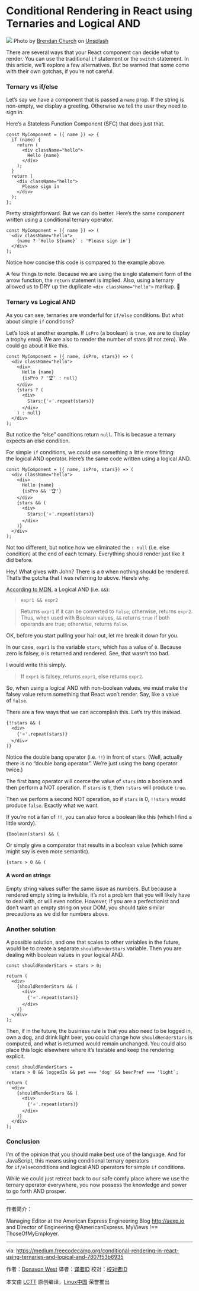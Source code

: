 Conditional Rendering in React using Ternaries and Logical AND
============================================================


![](https://cdn-images-1.medium.com/max/2000/1*eASRJrCIVgsy5VbNMAzD9w.jpeg)
Photo by [Brendan Church][1] on [Unsplash][2]

There are several ways that your React component can decide what to render. You can use the traditional `if` statement or the `switch` statement. In this article, we’ll explore a few alternatives. But be warned that some come with their own gotchas, if you’re not careful.

### Ternary vs if/else

Let’s say we have a component that is passed a `name` prop. If the string is non-empty, we display a greeting. Otherwise we tell the user they need to sign in.

Here’s a Stateless Function Component (SFC) that does just that.

```
const MyComponent = ({ name }) => {
  if (name) {
    return (
      <div className="hello">
        Hello {name}
      </div>
    );
  }
  return (
    <div className="hello">
      Please sign in
    </div>
  );
};
```

Pretty straightforward. But we can do better. Here’s the same component written using a conditional ternary operator.

```
const MyComponent = ({ name }) => (
  <div className="hello">
    {name ? `Hello ${name}` : 'Please sign in'}
  </div>
);
```

Notice how concise this code is compared to the example above.

A few things to note. Because we are using the single statement form of the arrow function, the `return` statement is implied. Also, using a ternary allowed us to DRY up the duplicate `<div className="hello">` markup. 🎉

### Ternary vs Logical AND

As you can see, ternaries are wonderful for `if/else` conditions. But what about simple `if` conditions?

Let’s look at another example. If `isPro` (a boolean) is `true`, we are to display a trophy emoji. We are also to render the number of stars (if not zero). We could go about it like this.

```
const MyComponent = ({ name, isPro, stars}) => (
  <div className="hello">
    <div>
      Hello {name}
      {isPro ? '🏆' : null}
    </div>
    {stars ? (
      <div>
        Stars:{'⭐️'.repeat(stars)}
      </div>
    ) : null}
  </div>
);
```

But notice the “else” conditions return `null`. This is becasue a ternary expects an else condition.

For simple `if` conditions, we could use something a little more fitting: the logical AND operator. Here’s the same code written using a logical AND.

```
const MyComponent = ({ name, isPro, stars}) => (
  <div className="hello">
    <div>
      Hello {name}
      {isPro && '🏆'}
    </div>
    {stars && (
      <div>
        Stars:{'⭐️'.repeat(stars)}
      </div>
    )}
  </div>
);
```

Not too different, but notice how we eliminated the `: null` (i.e. else condition) at the end of each ternary. Everything should render just like it did before.


Hey! What gives with John? There is a `0` when nothing should be rendered. That’s the gotcha that I was referring to above. Here’s why.

[According to MDN][3], a Logical AND (i.e. `&&`):

> `expr1 && expr2`

> Returns `expr1` if it can be converted to `false`; otherwise, returns `expr2`. Thus, when used with Boolean values, `&&` returns `true` if both operands are true; otherwise, returns `false`.

OK, before you start pulling your hair out, let me break it down for you.

In our case, `expr1` is the variable `stars`, which has a value of `0`. Because zero is falsey, `0` is returned and rendered. See, that wasn’t too bad.

I would write this simply.

> If `expr1` is falsey, returns `expr1`, else returns `expr2`.

So, when using a logical AND with non-boolean values, we must make the falsey value return something that React won’t render. Say, like a value of `false`.

There are a few ways that we can accomplish this. Let’s try this instead.

```
{!!stars && (
  <div>
    {'⭐️'.repeat(stars)}
  </div>
)}
```

Notice the double bang operator (i.e. `!!`) in front of `stars`. (Well, actually there is no “double bang operator”. We’re just using the bang operator twice.)

The first bang operator will coerce the value of `stars` into a boolean and then perform a NOT operation. If `stars` is `0`, then `!stars` will produce `true`.

Then we perform a second NOT operation, so if `stars` is 0, `!!stars` would produce `false`. Exactly what we want.

If you’re not a fan of `!!`, you can also force a boolean like this (which I find a little wordy).

```
{Boolean(stars) && (
```

Or simply give a comparator that results in a boolean value (which some might say is even more semantic).

```
{stars > 0 && (
```

#### A word on strings

Empty string values suffer the same issue as numbers. But because a rendered empty string is invisible, it’s not a problem that you will likely have to deal with, or will even notice. However, if you are a perfectionist and don’t want an empty string on your DOM, you should take similar precautions as we did for numbers above.

### Another solution

A possible solution, and one that scales to other variables in the future, would be to create a separate `shouldRenderStars` variable. Then you are dealing with boolean values in your logical AND.

```
const shouldRenderStars = stars > 0;
```

```
return (
  <div>
    {shouldRenderStars && (
      <div>
        {'⭐️'.repeat(stars)}
      </div>
    )}
  </div>
);
```

Then, if in the future, the business rule is that you also need to be logged in, own a dog, and drink light beer, you could change how `shouldRenderStars` is computed, and what is returned would remain unchanged. You could also place this logic elsewhere where it’s testable and keep the rendering explicit.

```
const shouldRenderStars = 
  stars > 0 && loggedIn && pet === 'dog' && beerPref === 'light`;
```

```
return (
  <div>
    {shouldRenderStars && (
      <div>
        {'⭐️'.repeat(stars)}
      </div>
    )}
  </div>
);
```

### Conclusion

I’m of the opinion that you should make best use of the language. And for JavaScript, this means using conditional ternary operators for `if/else`conditions and logical AND operators for simple `if` conditions.

While we could just retreat back to our safe comfy place where we use the ternary operator everywhere, you now possess the knowledge and power to go forth AND prosper.

--------------------------------------------------------------------------------

作者简介：

Managing Editor at the American Express Engineering Blog http://aexp.io and Director of Engineering @AmericanExpress. MyViews !== ThoseOfMyEmployer.

----------------

via: https://medium.freecodecamp.org/conditional-rendering-in-react-using-ternaries-and-logical-and-7807f53b6935

作者：[Donavon West][a]
译者：[译者ID](https://github.com/译者ID)
校对：[校对者ID](https://github.com/校对者ID)

本文由 [LCTT](https://github.com/LCTT/TranslateProject) 原创编译，[Linux中国](https://linux.cn/) 荣誉推出

[a]:https://medium.freecodecamp.org/@donavon
[1]:https://unsplash.com/photos/pKeF6Tt3c08?utm_source=unsplash&utm_medium=referral&utm_content=creditCopyText
[2]:https://unsplash.com/search/photos/road-sign?utm_source=unsplash&utm_medium=referral&utm_content=creditCopyText
[3]:https://developer.mozilla.org/en-US/docs/Web/JavaScript/Reference/Operators/Logical_Operators